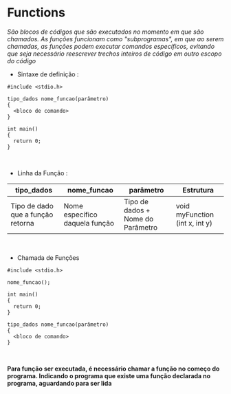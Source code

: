 # Functions
*São blocos de códigos que são executados no momento em que são chamados. As funções funcionam como "subprogramas", em que ao serem chamadas, as funções podem executar comandos específicos, evitando que seja necessário reescrever trechos inteiros de código em outro escopo do código*
<br>

* Sintaxe de definição :
```
#include <stdio.h>

tipo_dados nome_funcao(parâmetro)
{
  <bloco de comando> 
}

int main()
{
  return 0;
}
```
<br>

* Linha da Função :

tipo_dados|nome_funcao|parâmetro|Estrutura
---|---|---|---
Tipo de dado que a função retorna|Nome específico daquela função|Tipo de dados + Nome do Parâmetro|void myFunction (int x, int y)
<br>

* Chamada de Funções

```
#include <stdio.h>

nome_funcao();

int main()
{
  return 0;
}

tipo_dados nome_funcao(parâmetro)
{
  <bloco de comando> 
}
```
<br>

**Para função ser executada, é necessário chamar a função no começo do programa. Indicando o programa que existe uma função declarada no programa, aguardando para ser lida**

